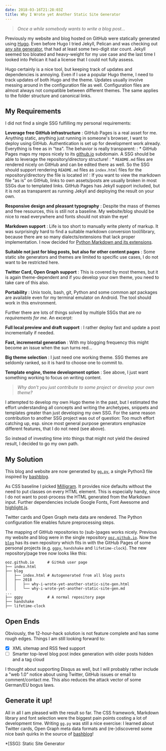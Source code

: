 ```yaml
---
date: 2018-03-16T21:28:03Z
title: Why I Wrote yet Another Static Site Generator
---
```


> *Once a while somebody wants to write a blog post...*

Previously my website and blog hosted on GitHub were statically generated using [Hugo](https://gohugo.io/).
Even before Hugo I tried Jekyll, Pelican and was checking out [any site generator](https://www.staticgen.com/), that had at least some two-digit star count. Jekyll seemed too bloated and heavy-weight for my use case and the last time I looked into Pelican it had a license that I could not fully assess.

Hugo certainly is a nice tool, but keeping track of updates and dependencies is annoying.
Even if I use a popular Hugo theme, I need to track updates of both Hugo and the theme.
Updates usually involve messing around in the configuration file as well.
Configuration files are almost always not compatible between different themes.
The same applies to the folder structure and canonical links.

## My Requirements

I did not find a single SSG fulfilling my personal requirements:

**Leverage free GitHub infrastructure**
:   GitHub Pages is a real asset for me. Anything static, anything just running in someone's browser, I want to deploy using GitHub. Authentication is set up for development work already. Everything is free as in "tea". The behavior is really transparent:
:   * GitHub Pages maps my repos nicely to its [github.io](https://ooz.github.io) subdomain. A SSG should be able to leverage the repository/directory structure!
:   * `README.md` files are rendered nicely on GitHub and can be edited there as well. So the SSG should support rendering `README.md` files as `index.html` files for the repository/directory the file is located in!
:   If you want to view the markdown file "as is" on GitHub, links to own assets/posts are usually broken in most SSGs due to templated links. GitHub Pages has Jekyll support included, but it is not as transparent as running Jekyll and deploying the result on your own.

**Responsive design and pleasant typography**
:   Despite the mass of themes and free resources, this is still not a baseline. My website/blog should be nice to read everywhere and fonts should not strain the eye!

**Markdown support**
:   Life is too short to manually write plenty of markup. It was surprisingly hard to find a suitable markdown conversion tool/library, because there are so many dialects/extensions that lack proper implementation. I now decided for [Python Markdown and its extensions](https://python-markdown.github.io/extensions/).

**Suitable not just for blog posts, but also for other content pages**
:   Some static site generators and themes are limited to specific use cases, I do not want to be restricted here.

**Twitter Card, Open Graph support**
:   This is covered by most themes, but it is again theme-dependent and if you develop your own theme, you need to take care of this also.

**Portability**
:   Unix tools, bash, git, Python and some common apt packages are available even for my terminal emulator on Android. The tool should work in this environment.

Further there are lots of things solved by multiple SSGs that are *no requirements for me*. An excerpt:

**Full local preview and draft support**
:   I rather deploy fast and update a post incrementally if needed.

**Fast, incremental generation**
:   With my blogging frequency this might become an issue when the sun turns red...

**Big theme selection**
:   I just need one working theme. SSG themes are seldomly ranked, so it is hard to choose one to commit to.

**Template engine, theme development option**
:   See above, I just want something working to focus on writing content.

> *Why don't you just contribute to some project or develop your own theme?*

I attempted to develop my own Hugo theme in the past, but I estimated the effort understanding all concepts and writing the archetypes, snippets and templates greater than just developing my own SSG.
For the same reason contribution to another SSG project was out of question: Too much effort catching up, esp. since most general purpose generators emphasize different features, that I do not need (see above).

So instead of investing time into things that might not yield the desired result, I decided to go my own path.

## My Solution

This blog and website are now generated by [`gg.py`](https://github.com/ooz/ggpy), a single Python3 file inspired by [bashblog](https://github.com/cfenollosa/bashblog).

As CSS baseline I picked [Milligram](https://milligram.io/). It provides nice defaults without the need to put classes on every HTML element. This is especially handy, since I do not want to post-process the HTML generated from the Markdown input. Further dependencies include Google Fonts, Font Awesome and [highlight.js](https://highlightjs.org/).

Twitter cards and Open Graph meta data are rendered. The Python configuration file enables future preprocessing steps.

The mapping of GitHub repositories to (sub-)pages works nicely. Previous my website and blog were in the single repository [`ooz.github.io`](https://github.com/ooz/ooz.github.io). Now the [`blog`](https://github.com/ooz/blog) has its own repository which fits in with the GitHub Pages of some personal projects (e.g. `ggpy`, `handshake` and `lifetime-clock`). The new repository/page tree now looks like this:

```
ooz.github.io      # GitHub user page
├── index.html
├── blog
│   ├── index.html # Autogenerated from all blog posts
│   ├── 2018
│   │   ├── why-i-wrote-yet-another-static-site-gen.html
│   │   └── why-i-wrote-yet-another-static-site-gen.md
...
├── ggpy           # A normal repository page
├── handshake
├── lifetime-clock
```

## Open Ends

Obviously, the 12-hour-hack solution is not feature complete and has some rough edges.
Things I am still looking forward to:

* [x] XML sitemap and RSS feed support
* [ ] Smarter top-level blog post index generation with older posts hidden and a tag cloud

I thought about supporting Disqus as well, but I will probably rather include a "web 1.0" notice about using Twitter, GitHub issues or email to comment/contact me. This also reduces the attack vector of some German/EU bogus laws.

## Generate it up!

All in all I am pleased with the result so far.
The CSS framework, Markdown library and font selection were the biggest pain points costing a lot of development time.
Writing `gg.py` was still a nice exercise: I learned about Twitter cards, Open Graph meta data formats and (re-)discovered some nice bash quirks in the source of [bashblog](https://github.com/cfenollosa/bashblog/blob/master/bb.sh)!

*[SSG]: Static Site Generator
